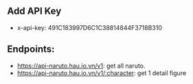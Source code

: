 ## Add API Key
- x-api-key: 491C183997D6C1C38814844F3718B310

## Endpoints:
- https://api-naruto.hau.io.vn/v1: get all naruto.
- https://api-naruto.hau.io.vn/v1/:character: get 1 detail figure 

